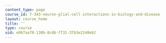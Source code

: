 ```yaml
---
content_type: page
course_id: 7-343-neuron-glial-cell-interactions-in-biology-and-disease-spring-2007
layout: course_home
title: ''
type: course
uid: e067aa78-138b-8cdb-ff32-37b3e2248eb2
---
```

